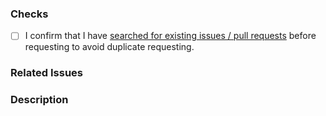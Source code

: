 <!-- New Feature or Bug Fix Pull Request -->
<!-- Implement an idea for this project or implement a bug fix to help us improve. -->
<!---->
<!-- Insert "[Enhancement] " or "[Bug] " before the first word in the title. -->
<!-- Note that the PR may be closed directly if you do not follow the instructions. -->

### Checks

<!-- Please check that you have done the following things before submitting a pull request. -->
<!-- Set [ ] to [X] -->

- [ ] I confirm that I have [searched for existing issues / pull requests](https://github.com/Xujiayao/MCDiscordChat/issues?q=) before requesting to avoid duplicate requesting.

### Related Issues

<!-- Any GitHub issues related to this PR? If not, please fill in N/A. -->
<!-- Example: Fix #ISSUE-NUMBER -->
<!---->
<!-- Start -->

<!-- End -->

### Description

<!-- For Bug Fix Pull Request: -->
<!-- Please tell us what bug have you fixed with a clear and detailed description, add screenshots to help explain. -->
<!---->
<!-- For New Feature Pull Request: -->
<!-- What new feature or change have you added? What does it improve? Please tell us what the new feature or change is with a clear and detailed description, add screenshots to help explain if possible. -->
<!---->
<!-- Start -->

<!-- End -->